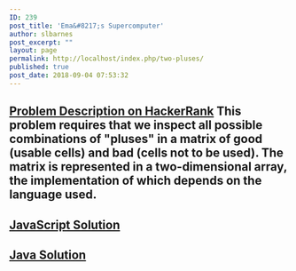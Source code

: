 ```yaml
---
ID: 239
post_title: 'Ema&#8217;s Supercomputer'
author: slbarnes
post_excerpt: ""
layout: page
permalink: http://localhost/index.php/two-pluses/
published: true
post_date: 2018-09-04 07:53:32
---
```

## <a href="https://www.hackerrank.com/challenges/two-pluses" target="_blank" rel="noopener">Problem Description on HackerRank</a> This problem requires that we inspect all possible combinations of "pluses" in a matrix of good (usable cells) and bad (cells not to be used). The matrix is represented in a two-dimensional array, the implementation of which depends on the language used. 

## [JavaScript Solution][1]

## [Java Solution][2]

 [1]: /index.php/two-pluses/two-pluses-javascript
 [2]: /index.php/two-pluses/two-pluses-java